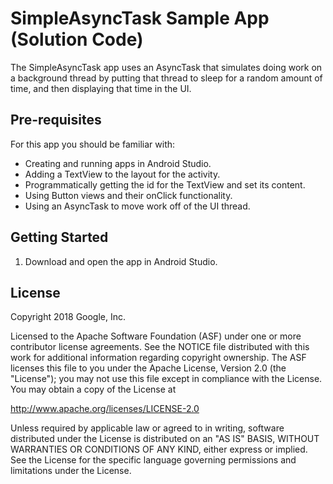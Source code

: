 SimpleAsyncTask Sample App (Solution Code)
============

The SimpleAsyncTask app uses an AsyncTask that simulates doing work on a
background thread by putting that thread to sleep for a random amount of
time, and then displaying that time in the UI.

Pre-requisites
--------------

For this app you should be familiar with:
* Creating and running apps in Android Studio.
* Adding a TextView to the layout for the activity.
* Programmatically getting the id for the TextView and set its content.
* Using Button views and their onClick functionality.
* Using an AsyncTask to move work off of the UI thread.


Getting Started
---------------

1. Download and open the app in Android Studio.

License
-------

Copyright 2018 Google, Inc.

Licensed to the Apache Software Foundation (ASF) under one or more contributor
license agreements.  See the NOTICE file distributed with this work for
additional information regarding copyright ownership.  The ASF licenses this
file to you under the Apache License, Version 2.0 (the "License"); you may not
use this file except in compliance with the License.  You may obtain a copy of
the License at

  http://www.apache.org/licenses/LICENSE-2.0

Unless required by applicable law or agreed to in writing, software
distributed under the License is distributed on an "AS IS" BASIS, WITHOUT
WARRANTIES OR CONDITIONS OF ANY KIND, either express or implied.  See the
License for the specific language governing permissions and limitations under
the License.
